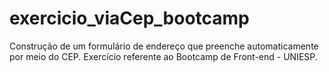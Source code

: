 # exercicio_viaCep_bootcamp
Construção de um formulário de endereço que preenche automaticamente por meio do CEP. Exercício referente ao Bootcamp de Front-end - UNIESP.
